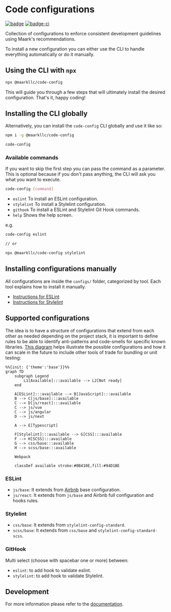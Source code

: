 # Code configurations

[![badge][badge]][npm-repo] [![badge-ci][badge-ci]][CircleCI]

[badge]: https://img.shields.io/badge/%40maarkllc%2Fcode--config-v2.1.0-blue
[npm-repo]: https://www.npmjs.com/package/@maarkllc/code-config

[badge-ci]: https://circleci.com/gh/MAARK/code-config.svg?style=shield
[CircleCI]: https://app.circleci.com/pipelines/github/MAARK/code-config

Collection of configurations to enforce consistent development guidelines
using Maark's recommendations.

To install a new configuration you can either use the CLI to handle everything
automatically or do it manually.

## Using the CLI with `npx`

```bash
npx @maarkllc/code-config
```

This will guide you through a few steps that will ultimately install the desired
configuration. That's it, happy coding!

## Installing the CLI globally

Alternatively, you can install the `code-config` CLI globally and use it
like so:

```bash
npm i -g @maarkllc/code-config

code-config
```

### Available commands

If you want to skip the first step you can pass the command as a parameter.
This is optional because if you don't pass anything, the CLI will ask you what
you want to execute.

```bash
code-config [command]
```

* `eslint` To install an ESLint configuration.
* `stylelint` To install a Stylelint configuration.
* `githook` To install a ESLint and Stylelint Git Hook commands.
* `help` Shows the help screen.

e.g.
```bash
code-config eslint

// or

npx @maarkllc/code-config stylelint
```

## Installing configurations manually

All configurations are inside the `configs/` folder, categorized by tool.
Each tool explains how to install it manually.

* [Instructions for ESLint](./configs/eslint/index.md)
* [Instructions for Stylelint](./configs/stylelint/index.md)

## Supported configurations

The idea is to have a structure of configurations that extend from each other
as needed depending on the project stack, it is important to define rules to be
able to identify anti-patterns and code-smells for specific known libraries.
[This diagram][diagram] helps illustrate the possible configurations and how
it can scale in the future to include other tools of trade for bundling or
unit testing:

```mermaid
%%{init: {'theme':'base'}}%%
graph TD
    subgraph Legend
        L1[Available]:::available --> L2[Not ready]
    end

    A[ESLint]:::available --> B[JavaScript]:::available
    B --> C[js/base]:::available
    C --> D[js/react]:::available
    C --> js/vue
    C --> js/angular
    D --> js/next

    A --> E[Typescript]

    F[Stylelint]:::available --> G[CSS]:::available
    F --> H[SCSS]:::available
    G --> css/base:::available
    H --> scss/base:::available

    Webpack

    classDef available stroke:#0B410E,fill:#94D1BE
```

### ESLint

- `js/base`: It extends from [Airbnb] base configuration.
- `js/react`: It extends from `js/base` and Airbnb full
  configuration and hooks rules.

### Stylelint

- `css/base`: It extends from `stylelint-config-standard`.
- `scss/base`: It extends from `css/base` and
  `stylelint-config-standard-scss`.

### GitHook

Multi select (choose with spacebar one or more) between:
- `eslint`: to add hook to validate eslint.
- `stylelint`: to add hook to validate Stylelint.

## Development

For more information please refer to the [documentation].

[documentation]: ./docs/index.md

[ESLint]: https://eslint.org/
[Prettier]: https://prettier.io/
[Stylelint]: https://stylelint.io/
[Airbnb]: https://github.com/airbnb/javascript
[GitHooks]: https://git-scm.com/book/en/v2/Customizing-Git-Git-Hooks

[diagram]: https://mermaid.live/edit#pako:eNp1klFrwjAUhf9Kia_KdPiyPAzUVmV0e6kwWOrDbXvVzjQtSSor4n9fmqzKZpeHkHvOd5MTuGeSlhkSSvYSqoO38WPhmaXqxAkh7lFkTmxXOGGzE-QcEo5bSil0hTcaPXvhI3srtScRsmbrmq7dbp-xIApzoe975-zFCFEq8-q36xrnFlqwT_WQgMIeYmEJvyVMgFT_ixjgVP9VQOxrDtKpfqcK_NKx-IluxYBtmgqVi9lZSxbphiPv_diKLaKoJ8zSumsW9dsra6fK_ffeX1tf9QMOecekgvTYlSkHpXzcebd8SsvyiHQwnk8n42C4yzmng6epP5kHZEgKlAXkmZmOc3tDTPQBC4wJNcf2zZjE4mI4qHUZNSIlVMsah6SuMtDo52BmqCB0B1wZtQLxUZa32lFBlutSXkW05aubSTual2_O6dT3
